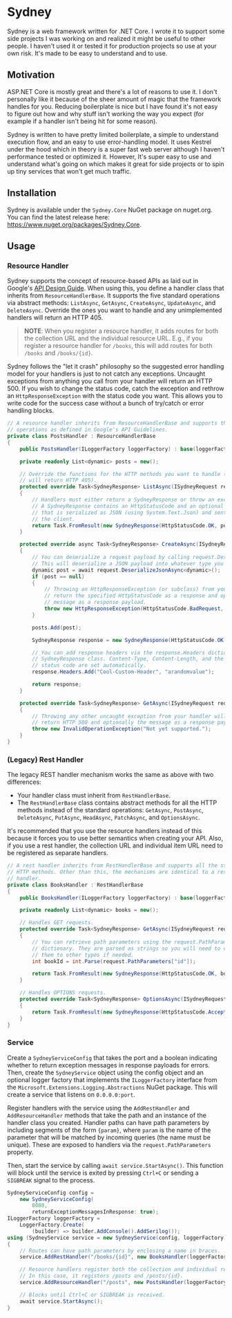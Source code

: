 # Sydney

Sydney is a web framework written for .NET Core. I wrote it to support some side projects I was working on and realized it might be useful to other people. I haven't used it or tested it for production projects so use at your own risk. It's made to be easy to understand and to use.

## Motivation

ASP.NET Core is mostly great and there's a lot of reasons to use it. I don't personally like it because of the sheer amount of magic that the framework handles for you. Reducing boilerplate is nice but I have found it's not easy to figure out how and why stuff isn't working the way you expect (for example if a handler isn't being hit for some reason).

Sydney is written to have pretty limited boilerplate, a simple to understand execution flow, and an easy to use error-handling model. It uses Kestrel under the hood which in theory is a super fast web server although I haven't performance tested or optimized it. However, It's super easy to use and understand what's going on which makes it great for side projects or to spin up tiny services that won't get much traffic.

## Installation

Sydney is available under the `Sydney.Core` NuGet package on nuget.org. You can find the latest release here: https://www.nuget.org/packages/Sydney.Core.

## Usage

### Resource Handler

Sydney supports the concept of resource-based APIs as laid out in Google's [API Design Guide](https://cloud.google.com/apis/design). When using this, you define a handler class that inherits from `ResourceHandlerBase`. It supports the five standard operations via abstract methods: `ListAsync`, `GetAsync`, `CreateAsync`, `UpdateAsync`, and `DeleteAsync`. Override the ones you want to handle and any unimplemented handlers will return an HTTP 405.

> **NOTE**: When you register a resource handler, it adds routes for both the collection URL and the individual resource URL. E.g., if you register a resource handler for `/books`, this will add routes for both `/books` and `/books/{id}`.

Sydney follows the "let it crash" philosophy so the suggested error handling model for your handlers is just to not catch any exceptions. Uncaught exceptions from anything you call from your handler will return an HTTP 500. If you wish to change the status code, catch the exception and rethrow an `HttpResponseException` with the status code you want. This allows you to write code for the success case without a bunch of try/catch or error handling blocks.

```csharp
// A resource handler inherits from ResourceHandlerBase and supports the 5 standard
// operations as defined in Google's API Guidelines.
private class PostsHandler : ResourceHandlerBase
{
    public PostsHandler(ILoggerFactory loggerFactory) : base(loggerFactory) { }

    private readonly List<dynamic> posts = new();

    // Override the functions for the HTTP methods you want to handle (the rest
    // will return HTTP 405).
    protected override Task<SydneyResponse> ListAsync(ISydneyRequest request)
    {
        // Handlers must either return a SydneyResponse or throw an exception.
        // A SydneyResponse contains an HttpStatusCode and an optional payload
        // that is serialized as JSON (using System.Text.Json) and sent back to
        // the client.
        return Task.FromResult(new SydneyResponse(HttpStatusCode.OK, posts));
    }

    protected override async Task<SydneyResponse> CreateAsync(ISydneyRequest request)
    {
        // You can deserialize a request payload by calling request.DeserializeJsonAsync<T>().
        // This will deserialize a JSON payload into whatever type you have defined.
        dynamic post = await request.DeserializeJsonAsync<dynamic>();
        if (post == null)
        {
            // Throwing an HttpResponseException (or subclass) from your handler will
            // return the specified HttpStatusCode as a response and optionally the
            // message as a response payload.
            throw new HttpResponseException(HttpStatusCode.BadRequest, "Post is null");
        }

        posts.Add(post);

        SydneyResponse response = new SydneyResponse(HttpStatusCode.OK);

        // You can add response headers via the response.Headers dictionary in the
        // SydneyResponse class. Content-Type, Content-Length, and the response
        // status code are set automatically.
        response.Headers.Add("Cool-Custom-Header", "arandomvalue");

        return response;
    }

    protected override Task<SydneyResponse> GetAsync(ISydneyRequest request)
    {
        // Throwing any other uncaught exception from your handler will
        // return HTTP 500 and optionally the message as a response payload.
        throw new InvalidOperationException("Not yet supported.");
    }
}
```

### (Legacy) Rest Handler

The legacy REST handler mechanism works the same as above with two differences:
- Your handler class must inherit from `RestHandlerBase`.
- The `RestHandlerBase` class contains abstract methods for all the HTTP methods instead of the standard operations: `GetAsync`, `PostAsync`, `DeleteAsync`, `PutAsync`, `HeadAsync`, `PatchAsync`, and `OptionsAsync`.

It's recommended that you use the resource handlers instead of this because it forces you to use better semantics when creating your API. Also, if you use a rest handler, the collection URL and individual item URL need to be registered as separate handlers.

```csharp
// A rest handler inherits from RestHandlerBase and supports all the standard
// HTTP methods. Other than this, the mechanisms are identical to a resource
// handler.
private class BooksHandler : RestHandlerBase
{
    public BooksHandler(ILoggerFactory loggerFactory) : base(loggerFactory) { }

    private readonly List<dynamic> books = new();

    // Handles GET requests.
    protected override Task<SydneyResponse> GetAsync(ISydneyRequest request)
    {
        // You can retrieve path parameters using the request.PathParameters
        // dictionary. They are parsed as strings so you will need to convert
        // them to other types if needed.
        int bookId = int.Parse(request.PathParameters["id"]);

        return Task.FromResult(new SydneyResponse(HttpStatusCode.OK, books[bookId]));
    }

    // Handles OPTIONS requests.
    protected override Task<SydneyResponse> OptionsAsync(ISydneyRequest request)
    {
        return Task.FromResult(new SydneyResponse(HttpStatusCode.Accepted));
    }
}
```

### Service

Create a `SydneyServiceConfig` that takes the port and a boolean indicating whether to return exception messages in response payloads for errors. Then, create the `SydneyService` object using the config object and an optional logger factory that implements the `ILoggerFactory` interface from the `Microsoft.Extensions.Logging.Abstractions` NuGet package. This will create a service that listens on `0.0.0.0:port`.

Register handlers with the service using the `AddRestHandler` and `AddResourceHandler` methods that take the path and an instance of
the handler class you created. Handler paths can have path parameters by including segments of the form `{param}`, where `param` is the
name of the parameter that will be matched by incoming queries (the name must be unique). These are exposed to handlers via the
`request.PathParameters` property.

Then, start the service by calling `await service.StartAsync()`. This function will block until the service is exited by pressing `Ctrl+C` or sending a `SIGBREAK` signal to the process.

```csharp
SydneyServiceConfig config =
    new SydneyServiceConfig(
        8080,
        returnExceptionMessagesInResponse: true);
ILoggerFactory loggerFactory =
    LoggerFactory.Create(
        (builder) => builder.AddConsole().AddSerilog());
using (SydneyService service = new SydneyService(config, loggerFactory))
{
    // Routes can have path parameters by enclosing a name in braces.
    service.AddRestHandler("/books/{id}", new BooksHandler(loggerFactory));

    // Resource handlers register both the collection and individual resource URLs.
    // In this case, it registers /posts and /posts/{id}.
    service.AddResourceHandler("/posts", new PostsHandler(loggerFactory));

    // Blocks until Ctrl+C or SIGBREAK is received.
    await service.StartAsync();
}
```
